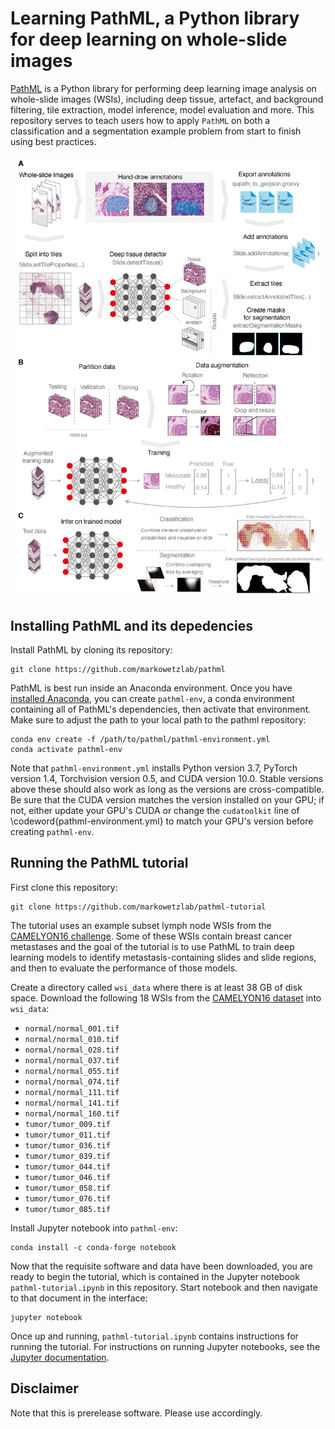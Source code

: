 Learning PathML, a Python library for deep learning on whole-slide images
=====
[PathML](https://github.com/markowetzlab/pathml) is a Python library for performing deep learning image analysis on whole-slide images (WSIs), including deep tissue, artefact, and background filtering, tile extraction, model inference, model evaluation and more. This repository serves to teach users how to apply `PathML` on both a classification and a segmentation example problem from start to finish using best practices.

<p align="center">
  <img src="https://github.com/markowetzlab/pathml-tutorial/blob/master/figures/figure1.png" width="500" />
</p>

Installing PathML and its depedencies
----
Install PathML by cloning its repository:
```
git clone https://github.com/markowetzlab/pathml
```

PathML is best run inside an Anaconda environment. Once you have [installed Anaconda](https://docs.anaconda.com/anaconda/install), you can create `pathml-env`, a conda environment containing all of PathML's dependencies, then activate that environment. Make sure to adjust the path to your local path to the pathml repository:
```
conda env create -f /path/to/pathml/pathml-environment.yml
conda activate pathml-env
```
Note that `pathml-environment.yml` installs Python version 3.7, PyTorch version 1.4, Torchvision version 0.5, and CUDA version 10.0. Stable versions above these should also work as long as the versions are cross-compatible. Be sure that the CUDA version matches the version installed on your GPU; if not, either update your GPU's CUDA or change the `cudatoolkit` line of \codeword{pathml-environment.yml} to match your GPU's version before creating `pathml-env`.

Running the PathML tutorial
----
First clone this repository:
```
git clone https://github.com/markowetzlab/pathml-tutorial
```
The tutorial uses an example subset lymph node WSIs from the [CAMELYON16 challenge](https://camelyon16.grand-challenge.org/). Some of these WSIs contain breast cancer metastases and the goal of the tutorial is to use PathML to train deep learning models to identify metastasis-containing slides and slide regions, and then to evaluate the performance of those models.

Create a directory called `wsi_data` where there is at least 38 GB of disk space. Download the following 18 WSIs from the [CAMELYON16 dataset](https://drive.google.com/drive/folders/0BzsdkU4jWx9Ba2x1NTZhdzQ5Zjg?resourcekey=0-g2TRih6YKi5P2O1SiBB1LA) into `wsi_data`:

* `normal/normal_001.tif`
* `normal/normal_010.tif`
* `normal/normal_028.tif`
* `normal/normal_037.tif`
* `normal/normal_055.tif`
* `normal/normal_074.tif`
* `normal/normal_111.tif`
* `normal/normal_141.tif`
* `normal/normal_160.tif`
* `tumor/tumor_009.tif`
* `tumor/tumor_011.tif`
* `tumor/tumor_036.tif`
* `tumor/tumor_039.tif`
* `tumor/tumor_044.tif`
* `tumor/tumor_046.tif`
* `tumor/tumor_058.tif`
* `tumor/tumor_076.tif`
* `tumor/tumor_085.tif`

Install Jupyter notebook into `pathml-env`:
```
conda install -c conda-forge notebook
```
Now that the requisite software and data have been downloaded, you are ready to begin the tutorial, which is contained in the Jupyter notebook `pathml-tutorial.ipynb` in this repository. Start notebook and then navigate to that document in the interface:
```
jupyter notebook
```
Once up and running, `pathml-tutorial.ipynb` contains instructions for running the tutorial. For instructions on running Jupyter notebooks, see the [Jupyter documentation](https://jupyter.org/documentation).

Disclaimer
----
Note that this is prerelease software. Please use accordingly.
